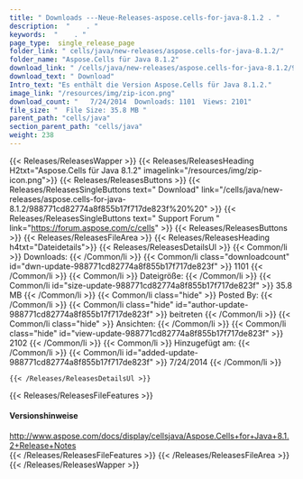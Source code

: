 ```yaml
---
title: " Downloads ---Neue-Releases-aspose.cells-for-java-8.1.2 . "
description:  "    . " 
keywords:  "    . " 
page_type:  single_release_page
folder_link: " cells/java/new-releases/aspose.cells-for-java-8.1.2/"
folder_name: "Aspose.Cells für Java 8.1.2"
download_link: " /cells/java/new-releases/aspose.cells-for-java-8.1.2/988771cd82774a8f855b17f717de823f"
download_text: " Download"
Intro_text: "Es enthält die Version Aspose.Cells für Java 8.1.2."
image_link: "/resources/img/zip-icon.png"
download_count: "   7/24/2014  Downloads: 1101  Views: 2101"
file_size: "  File Size: 35.8 MB "
parent_path: "cells/java"
section_parent_path: "cells/java"
weight: 238
---
```


{{< Releases/ReleasesWapper >}}
  {{< Releases/ReleasesHeading H2txt="Aspose.Cells für Java 8.1.2" imagelink="/resources/img/zip-icon.png">}}
  {{< Releases/ReleasesButtons >}}
    {{< Releases/ReleasesSingleButtons text=" Download" link="/cells/java/new-releases/aspose.cells-for-java-8.1.2/988771cd82774a8f855b17f717de823f%20%20" >}}
    {{< Releases/ReleasesSingleButtons text=" Support Forum " link="https://forum.aspose.com/c/cells" >}}
  {{< Releases/ReleasesButtons >}}
  {{< Releases/ReleasesFileArea >}}
    {{< Releases/ReleasesHeading h4txt="Dateidetails">}}
    {{< Releases/ReleasesDetailsUl >}}
            {{< Common/li >}} Downloads: {{< /Common/li >}}
      {{< Common/li class="downloadcount" id="dwn-update-988771cd82774a8f855b17f717de823f" >}} 1101 {{< /Common/li >}}
      {{< Common/li >}} Dateigröße: {{< /Common/li >}}
      {{< Common/li id="size-update-988771cd82774a8f855b17f717de823f" >}} 35.8 MB {{< /Common/li >}} 
      {{< Common/li  class="hide" >}} Posted By: {{< /Common/li >}} 
      {{< Common/li class="hide" id="author-update-988771cd82774a8f855b17f717de823f" >}} beitreten {{< /Common/li >}}
      {{< Common/li class="hide" >}} Ansichten: {{< /Common/li >}}
      {{< Common/li class="hide" id="view-update-988771cd82774a8f855b17f717de823f" >}} 2102 {{< /Common/li >}}
      {{< Common/li >}} Hinzugefügt am: {{< /Common/li >}}
      {{< Common/li id="added-update-988771cd82774a8f855b17f717de823f" >}} 7/24/2014 {{< /Common/li >}} 

    {{< /Releases/ReleasesDetailsUl >}}

  {{< Releases/ReleasesFileFeatures >}}
      <h4>Versionshinweise</h4><div> <a href="http://www.aspose.com/docs/display/cellsjava/Aspose.Cells+for+Java+8.1.2+Release+Notes">http://www.aspose.com/docs/display/cellsjava/Aspose.Cells+for+Java+8.1.2+Release+Notes</a></div>
  {{< /Releases/ReleasesFileFeatures >}}
 {{< /Releases/ReleasesFileArea >}}
{{< /Releases/ReleasesWapper >}}



